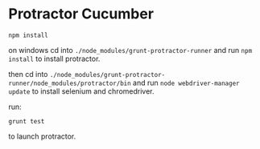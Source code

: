 # Protractor Cucumber

`npm install`

on windows cd into `./node_modules/grunt-protractor-runner` and run `npm install` to install protractor.

then cd into `./node_modules/grunt-protractor-runner/node_modules/protractor/bin` and run `node webdriver-manager update` to install selenium and chromedriver.

run:

`grunt test`

to launch protractor.